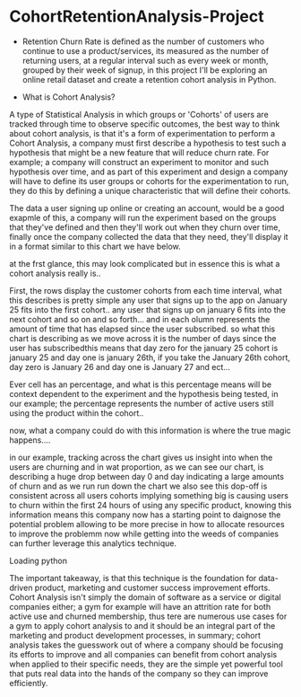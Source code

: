 # CohortRetentionAnalysis-Project

- Retention Churn Rate is defined as the number of customers who continue to use a product/services, its measured as the number of returning users, at a regular interval such as every week or month, grouped by their week of signup, in this project I'll be exploring an online retail dataset and create a retention cohort analysis in Python.


- What is Cohort Analysis?

A type of Statistical Analysis in which groups or 'Cohorts' of users are tracked through time to observe specific outcomes, the best way to think about cohort analysis, is that it's a form of experimentation to perform a Cohort Analysis, a company must first describe a hypothesis to test such a hypothesis that might be a new feature that will reduce churn rate. For example; a company will construct an experiment to monitor and such hypothesis over time, and as part of this experiment and design a company will have to define its user groups or cohorts for the experimentation to run, they do this by defining a unique characteristic that will define their cohorts. 

The data a user signing up online or creating an account, would be a good exapmle of this, a company will run the experiment based on the groups that they've defined and then they'll work out when they churn over time, finally once the company collected the data that they need, they'll display it in a format similar to this chart we have below.




at the frst glance, this may look complicated but in essence this is what a cohort analysis really is..


First, the rows display the customer cohorts from each time interval, what this describes is pretty simple any user that signs up to the app on January 25 fits into the first cohort.. any user that signs up on january 6 fits into the next cohort and so on and so forth... and in each olumn represents the amount of time that has elapsed since the user subscribed. so what this chart is describing as we move across it is the number of days since the user has subscribedthis means that day zero for the january 25 cohort is january 25 and day one is january 26th, if you take the January 26th cohort, day zero is January 26 and day one is January 27 and ect...

Ever cell has an percentage, and what is this percentage means will be context dependent to the experiment and the hypothesis being tested, in our example; the percentage represents the number of active users still using the product within the cohort.. 

now, what a company could do with this information is where the true magic happens....

in our example, tracking across the chart gives us insight into when the users are churning and in wat proportion, as we can see our chart, is describing a huge drop between day 0 and day indicating a large amounts of churn and as we run run down the chart we also see this dop-off is consistent across all users cohorts implying something big is causing users to churn within the first 24 hours of using any specific product, knowing this information means this company now has a starting point to daignose the potential problem allowing to be more precise in how to allocate resources to improve the problemm now while getting into the weeds of companies can further leverage this analytics technique.


Loading python


The important takeaway, is that this technique is the foundation for data-driven product, marketing and customer success improvement efforts. Cohort Analysis isn't simply the domain of software as a service or digital companies either; a gym for example will have an attrition rate for both active use and churned membership, thus tere are numerous use cases for a gym to apply cohort analysis to and it should be an integral part of the marketing and product development processes, in summary; cohort analysis takes the guesswork out of where a company should be focusing its efforts to improve and all companies can benefit from cohort analysis when applied to their specific needs, they are the simple yet powerful tool that puts real data into the hands of the company so they can improve efficiently.
